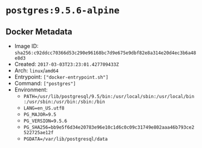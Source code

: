 # `postgres:9.5.6-alpine`

## Docker Metadata

- Image ID: `sha256:c92ddcc70366d53c290e96168bc7d9e675e9dbf82e8a314e20d4ec3b6a48e8d3`
- Created: `2017-03-03T23:23:01.427709433Z`
- Arch: `linux`/`amd64`
- Entrypoint: `["docker-entrypoint.sh"]`
- Command: `["postgres"]`
- Environment:
  - `PATH=/usr/lib/postgresql/9.5/bin:/usr/local/sbin:/usr/local/bin:/usr/sbin:/usr/bin:/sbin:/bin`
  - `LANG=en_US.utf8`
  - `PG_MAJOR=9.5`
  - `PG_VERSION=9.5.6`
  - `PG_SHA256=bb9e5f6d34e20783e96e10c1d6c0c09c31749e802aaa46b793ce2522725ae12f`
  - `PGDATA=/var/lib/postgresql/data`
